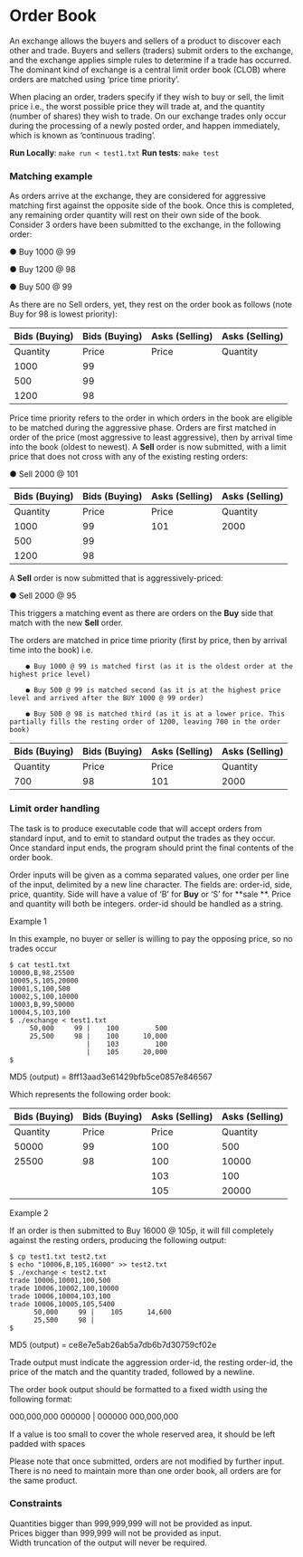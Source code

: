 # Order Book

An exchange allows the buyers and sellers of a product to discover each other and trade. Buyers and sellers (traders)
submit orders to the exchange, and the exchange applies simple rules to determine if a trade has occurred. The dominant
kind of exchange is a central limit order book (CLOB) where orders are matched using ‘price time priority’.

When placing an order, traders specify if they wish to buy or sell, the limit price i.e., the worst possible price they will
trade at, and the quantity (number of shares) they wish to trade. On our exchange trades only occur during the
processing of a newly posted order, and happen immediately, which is known as ‘continuous trading’.

**Run Locally**: `make run < test1.txt`
**Run tests**: `make test`

### Matching example

As orders arrive at the exchange, they are considered for aggressive matching first against the opposite side of the
book.
Once this is completed, any remaining order quantity will rest on their own side of the book.
Consider 3 orders
have been submitted to the exchange, in the following order:

● Buy 1000 @ 99

● Buy 1200 @ 98

● Buy 500 @ 99

As there are no Sell orders, yet, they rest on the order book as follows (note Buy for 98 is lowest priority):

| Bids (Buying) | Bids (Buying) | Asks (Selling) | Asks (Selling) |
|---------------|---------------|----------------|----------------|
| Quantity      | Price         | Price          | Quantity       |
| 1000          | 99            |                |                |
| 500           | 99            |                |                |
| 1200          | 98            |                |                |

Price time priority refers to the order in which orders in the book are eligible to be matched during the aggressive
phase. Orders are first matched in order of the price (most aggressive to least aggressive), then by arrival time into the
book (oldest to newest). A **Sell** order is now submitted, with a limit price that does not cross with any of the
existing resting orders:

● Sell 2000 @ 101

| Bids (Buying) | Bids (Buying) | Asks (Selling) | Asks (Selling) |
|---------------|---------------|----------------|----------------|
| Quantity      | Price         | Price          | Quantity       |
| 1000          | 99            | 101            | 2000           |
| 500           | 99            |                |                |
| 1200          | 98            |                |                |

A **Sell** order is now submitted that is aggressively-priced:

● Sell 2000 @ 95

This triggers a matching event as there are orders on the **Buy** side that match with the new **Sell** order.

The orders are matched in price time priority (first by price, then by arrival time into the book) i.e.

`    ● Buy 1000 @ 99 is matched first (as it is the oldest order at the highest price level)`

`    ● Buy 500 @ 99 is matched second (as it is at the highest price level and arrived after the BUY 1000 @ 99 order)`

`    ● Buy 500 @ 98 is matched third (as it is at a lower price. This partially fills the resting order of 1200, leaving 700 in the order book)`

| Bids (Buying) | Bids (Buying) | Asks (Selling) | Asks (Selling) |
|---------------|---------------|----------------|----------------|
| Quantity      | Price         | Price          | Quantity       |
| 700           | 98            | 101            | 2000           |

### Limit order handling

The task is to produce executable code that will accept orders from standard input, and to emit to standard output
the trades as they occur. Once standard input ends, the program should print the final contents of the order book.

Order inputs will be given as a comma separated values, one order per line of the input, delimited by a new line
character.
The fields are: order-id, side, price, quantity.
Side will have a value of ‘B’ for **Buy** or ‘S’ for **sale
**.
Price and quantity will both be integers.
order-id should be handled as a string.

Example 1

In this example, no buyer or seller is willing to pay the opposing price, so no trades occur

``` text
$ cat test1.txt 
10000,B,98,25500
10005,S,105,20000
10001,S,100,500
10002,S,100,10000
10003,B,99,50000
10004,S,103,100
$ ./exchange < test1.txt
     50,000     99 |    100         500
     25,500     98 |    100      10,000
                   |    103         100 
                   |    105      20,000
$
```    
MD5 (output) = 8ff13aad3e61429bfb5ce0857e846567


Which represents the following order book:

| Bids (Buying) | Bids (Buying) | Asks (Selling) | Asks (Selling) |
|---------------|---------------|----------------|----------------|
| Quantity      | Price         | Price          | Quantity       |
| 50000         | 99            | 100            | 500            |
| 25500         | 98            | 100            | 10000          |
|               |               | 103            | 100            |
|               |               | 105            | 20000          |

Example 2

If an order is then submitted to Buy 16000 @ 105p, it will fill completely against the resting orders, producing the
following output:

``` text
$ cp test1.txt test2.txt
$ echo "10006,B,105,16000" >> test2.txt 
$ ./exchange < test2.txt
trade 10006,10001,100,500
trade 10006,10002,100,10000
trade 10006,10004,103,100
trade 10006,10005,105,5400
      50,000     99 |    105      14,600
      25,500     98 |
$
```  

MD5 (output) = ce8e7e5ab26ab5a7db6b7d30759cf02e

Trade output must indicate the aggression order-id, the resting order-id, the price of the match and the quantity
traded, followed by a newline.

The order book output should be formatted to a fixed width using the following format:

000,000,000 000000 | 000000 000,000,000

If a value is too small to cover the whole reserved area, it should be left padded with spaces

Please note that once submitted, orders are not modified by further input. There is no need to maintain more than one
order book, all orders are for the same product.

### Constraints
Quantities bigger than 999,999,999 will not be provided as input.  
Prices bigger than 999,999 will not be provided as input.  
Width truncation of the output will never be required.
